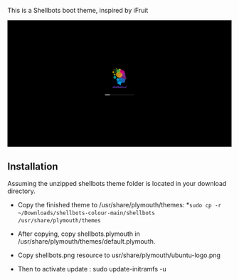 This is a Shellbots boot theme, inspired by iFruit

![Alt text](shellbots_boot.png)

Installation
-------------------------------------------------------------------

Assuming the unzipped shellbots theme folder is located in your download directory.
* Copy the finished theme to /usr/share/plymouth/themes:
  *`sudo cp -r ~/Downloads/shellbots-colour-main/shellbots /usr/share/plymouth/themes`

* After copying, copy shellbots.plymouth in /usr/share/plymouth/themes/default.plymouth.
* Copy shellbots.png resource to usr/share/plymouth/ubuntu-logo.png

* Then to activate update : sudo update-initramfs -u

